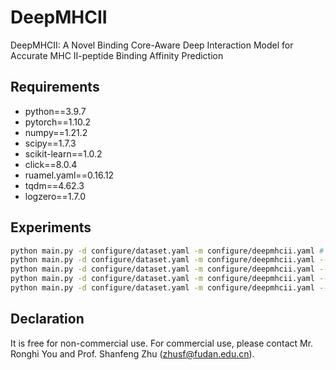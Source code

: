 # DeepMHCII
DeepMHCII: A Novel Binding Core-Aware Deep Interaction Model for Accurate MHC II-peptide Binding Affinity Prediction

## Requirements
* python==3.9.7
* pytorch==1.10.2
* numpy==1.21.2
* scipy==1.7.3
* scikit-learn==1.0.2
* click==8.0.4
* ruamel.yaml==0.16.12
* tqdm==4.62.3
* logzero==1.7.0

## Experiments
```bash
python main.py -d configure/dataset.yaml -m configure/deepmhcii.yaml # train and evaluation on independent test set.
python main.py -d configure/dataset.yaml -m configure/deepmhcii.yaml --5cv # 5 cross-validation
python main.py -d configure/dataset.yaml -m configure/deepmhcii.yaml --lomo # leave one molecule out cross-validation
python main.py -d configure/dataset.yaml -m configure/deepmhcii.yaml --binding # binding core prediction (after model training)
python main.py -d configure/dataset.yaml -m configure/deepmhcii.yaml --seq2logo # seq2logo
```

## Declaration
It is free for non-commercial use. For commercial use, please contact 
Mr. Ronghi You and Prof. Shanfeng Zhu (zhusf@fudan.edu.cn).
